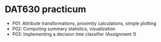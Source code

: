 DAT630 practicum
================

  * P01: Attribute transformations, proximity calculations, simple plotting
  * P02: Computing summary statistics, visualization
  * P03: Implementing a decision tree classifier (Assignment 1)
  